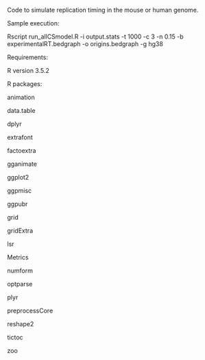 Code to simulate replication timing in the mouse or human genome. 


Sample execution:

Rscript run_allCSmodel.R -i output.stats -t 1000 -c 3 -n 0.15 -b experimentalRT.bedgraph -o origins.bedgraph -g hg38 


Requirements: 

R version 3.5.2


R packages: 

animation

data.table

dplyr

extrafont

factoextra

gganimate

ggplot2

ggpmisc

ggpubr

grid

gridExtra

lsr

Metrics

numform 

optparse

plyr

preprocessCore

reshape2

tictoc

zoo




